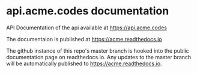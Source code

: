 # api.acme.codes documentation
API Documentation of the api available at https://api.acme.codes

The documentaion is published at https://acme.readthedocs.io

The github instance of this repo's master branch is hooked into the public documentation page on readthedocs.io. Any updates to the master branch will be automatically published to https://acme.readthedocs.io.
